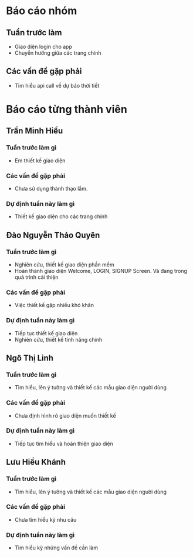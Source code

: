﻿# Báo cáo nhóm
## Tuần trước làm
- Giao diện login cho app 
- Chuyển hướng giữa các trang chính
## Các vấn đề gặp phải  
- Tìm hiểu api call về dự báo thời tiết
# Báo cáo từng thành viên
## Trần Minh Hiếu 
### Tuần trước làm gì
- Em thiết kế giao diện 
### Các vấn đề gặp phải
- Chưa sử dụng thành thạo lắm. 
### Dự định tuần này làm gì
- Thiết kế giao diện cho các trang chính
## Đào Nguyễn Thảo Quyên
### Tuần trước làm gì
- Nghiên cứu, thiết kế giao diện phần mềm
- Hoàn thành giao diện Welcome, LOGIN, SIGNUP Screen. Và đang trong quá trình cải thiện
### Các vấn đề gặp phải
- Việc thiết kế gặp nhiều khó khăn
### Dự định tuần này làm gì
- Tiếp tục thiết kế giao diện
- Nghiên cứu, thiết kế tính năng chính
## Ngô Thị Linh 
### Tuần trước làm gì
- Tìm hiểu, lên ý tưởng và thiết kế các mẫu giao diện người dùng
### Các vấn đề gặp phải
- Chưa định hình rõ giao diện muốn thiết kế
### Dự định tuần này làm gì
- Tiếp tục tìm hiểu và hoàn thiện giao diện
## Lưu Hiểu Khánh
### Tuần trước làm gì
- Tìm hiểu, lên ý tưởng và thiết kế các mẫu giao diện người dùng
### Các vấn đề gặp phải
- Chưa tìm hiểu kỹ nhu câu
### Dự định tuần này làm gì
- Tìm hiểu kỹ những vấn đề cần làm